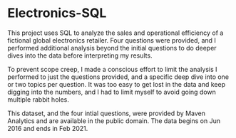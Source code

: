# Electronics-SQL
This project uses SQL to analyze the sales and operational efficiency of a fictional global electronics retailer. Four questions were provided, and I performed additional analysis beyond the initial questions to do deeper dives into the data before interpreting my results.

To prevent scope creep, I made a conscious effort to limit the analysis I performed to just the questions provided, and a specific deep dive into one or two topics per question. It was too easy to get lost in the data and keep digging into the numbers, and I had to limit myself to avoid going down multiple rabbit holes.

This dataset, and the four intial questions, were provided by Maven Analytics and are available in the public domain. The data begins on Jun 2016 and ends in Feb 2021.
